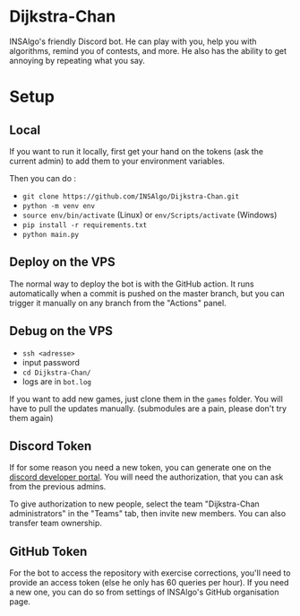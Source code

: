 # Dijkstra-Chan

INSAlgo's friendly Discord bot. He can play with you, help you with algorithms, remind you of contests, and more. He also has the ability to get annoying by repeating what you say.

# Setup

## Local

If you want to run it locally, first get your hand on the tokens (ask the current admin) to add them to your environment variables.

Then you can do :

 - `git clone https://github.com/INSAlgo/Dijkstra-Chan.git`
 - `python -m venv env`
 - `source env/bin/activate` (Linux) or `env/Scripts/activate` (Windows)
 - `pip install -r requirements.txt`
 - `python main.py`

## Deploy on the VPS

The normal way to deploy the bot is with the GitHub action. It runs automatically when a commit is pushed on the master branch, but you can trigger it manually on any branch from the "Actions" panel.

## Debug on the VPS

 - `ssh <adresse>`
 - input password
 - `cd Dijkstra-Chan/`
 - logs are in `bot.log`

If you want to add new games, just clone them in the `games` folder. You will have to pull the updates manually. (submodules are a pain, please don't try them again)

## Discord Token

If for some reason you need a new token, you can generate one on the [discord developer portal](https://discord.com/developers). You will need the authorization, that you can ask from the previous admins.

To give authorization to new people, select the team "Dijkstra-Chan administrators" in the "Teams" tab, then invite new members. You can also transfer team ownership.

## GitHub Token

For the bot to access the repository with exercise corrections, you'll need to provide an access token (else he only has 60 queries per hour). If you need a new one, you can do so from settings of INSAlgo's GitHub organisation page.
